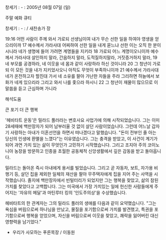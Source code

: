 창세기 : - : 
2005년 08월 07일 (일)

주말 예화 큐티



창세기 : - : / 새찬송가  장


19:16 어떤 사람이 주께 와서 가로되 선생님이여 내가 무슨 선한 일을 하여야 영생을 얻으리이까 17 예수께서 가라사대 어찌하여 선한 일을 내게 묻느냐 선한 이는 오직 한 분이시니라 네가 생명에 들어 가려면 계명들을 지키라 18 가로되 어느 계명이오니이까 예수께서 가라사대 살인하지 말라, 간음하지 말라, 도적질하지말라, 거짓증거하지 말라, 19 네 부모를 공경하라, 네 이웃을 네 몸과 같이 사랑하라 하신 것이니라 20 그 청년이 가로되 이 모든 것을 내가 지키었사오니 아직도 무엇이 부족하니이까 21 예수께서 가라사대 네가 온전하고자 할진대 가서 네 소유를 팔아 가난한 자들을 주라 그리하면 하늘에서 보화가 네게 있으리라 그리고 와서 나를 좇으라 하시니 22 그 청년이 재물이 많으므로 이 말씀을 듣고 근심하며 가니라

해석도움





큰 포기 더 큰 행복

'헤비타트 운동'은 밀라드 풀러라는 변호사요 사업가에 의해 시작되었습니다. 그는 이미 28세때에 백만장자가 되어 남부러울 것 없이 살던 사람이었습니다. 그런데 어느날 갑자기 사랑하는 아내가 이혼선언을 하면서 떠나겠다고 말했습니다. "돈이 전부인 줄 아는 당신의 인생에 환멸을 느꼈다"는 이유였습니다. 그는 충격을 받았고, 이 사건이 계기가 되어 과연 가치 있는 삶이 무엇인가 고민하기 시작했습니다. 그리고 조지아 주의 코이노니아 농장을 방문하고 인종을 초월한 공동체적 신앙생활에서 깊은 감동을 받고 돌아옵니다. 

밀라드는  돌아온 즉시 아내에게 용서를 빌었습니다. 그리고 곧 자동차, 보트, 자가용 비행기 등, 살던 집을 제외한 일체의 재산을 팔아 무주택자에게 집을 지어 주는 사역을 시작했습니다. 
졸지에 백만장자에서 빈털터리가 되었지만 그는 행복을 찾았고, 삶의 참된 가치를 찾았다고 고백합니다. 그는 미국에서 가장 가치있는 일에 헌신한 사람들에게 주어지는 '자유의 메달'과 마틴루터 킹의 '인도주의상'을 수상했습니다. 

헤비타트의 한 관계자는 그의 밀라드 풀러의 생애를 다음과 같이 요약했습니다. 
"그는 욕심을 버림으로써 하나님을 만났고, 물질을 포기함으로써 가치를 발견했고, 특권을 포기함으로써 행복을 얻었으며, 자신을 버림으로써 이웃을 찾았고, 쾌락을 잃어버린 대신 영향력을 남기었다."

- 우리가 사모하는 푸른목장 / 이동원